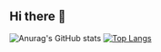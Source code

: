 ## Hi there 👋

<!--
**Linussl/Linussl** is a ✨ _special_ ✨ repository because its `README.md` (this file) appears on your GitHub profile.

Here are some ideas to get you started:

- 🔭 I’m currently working on ...
- 🌱 I’m currently learning ...
- 👯 I’m looking to collaborate on ...
- 🤔 I’m looking for help with ...
- 💬 Ask me about ...
- 📫 How to reach me: ...
- 😄 Pronouns: ...
- ⚡ Fun fact: ...
-->
![Anurag's GitHub stats](https://github-readme-stats.vercel.app/api?username=Linussl&show_icons=true&theme=transparent)  [![Top Langs](https://github-readme-stats.vercel.app/api/top-langs/?username=Linussl)](https://github.com/Linussl/github-readme-stats)
